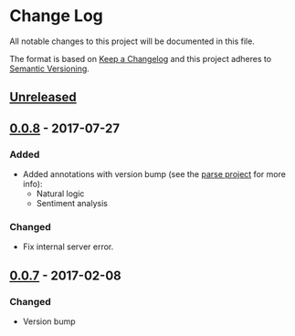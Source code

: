 # Change Log
All notable changes to this project will be documented in this file.

The format is based on [Keep a Changelog](http://keepachangelog.com/)
and this project adheres to [Semantic Versioning](http://semver.org/).


## [Unreleased]

## [0.0.8] - 2017-07-27
### Added
- Added annotations with version bump (see
  the
  [parse project](https://github.com/plandes/clj-nlp-parse/blob/master/CHANGELOG.md) for
  more info):
  * Natural logic
  * Sentiment analysis
  
### Changed
- Fix internal server error.


## [0.0.7] - 2017-02-08
### Changed
- Version bump


[Unreleased]: https://github.com/plandes/clj-nlp-serv/compare/v0.0.7...HEAD
[0.0.8]: https://github.com/plandes/clj-nlp-serv/compare/v0.0.7...v0.0.8
[0.0.7]: https://github.com/plandes/clj-nlp-serv/compare/v0.0.6...v0.0.7
